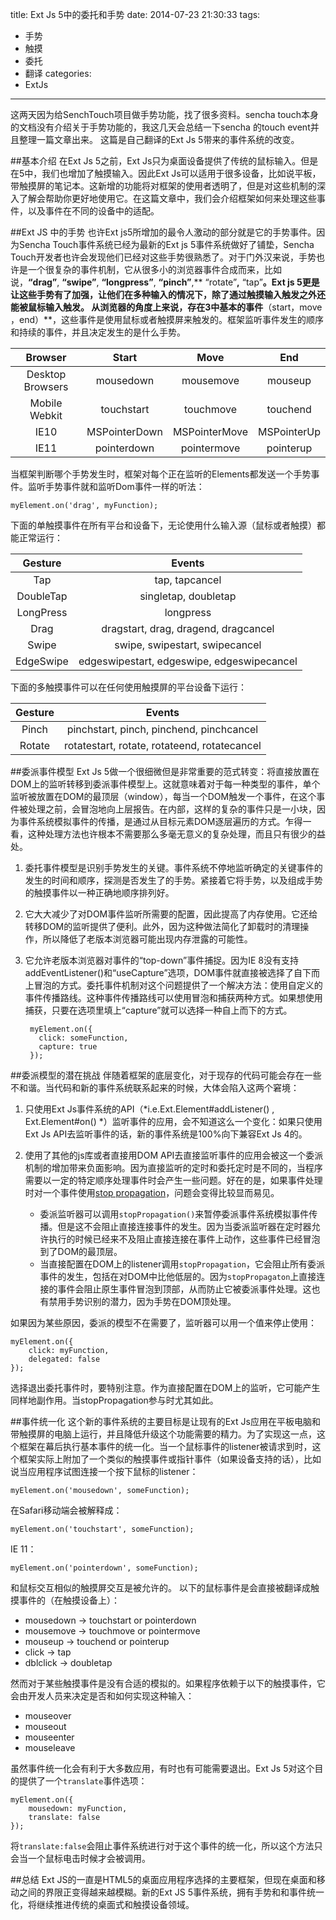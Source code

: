 title: Ext Js 5中的委托和手势
date: 2014-07-23 21:30:33
tags:
- 手势
- 触摸
- 委托
- 翻译
categories:
- ExtJs
---
这两天因为给SenchTouch项目做手势功能，找了很多资料。sencha touch本身的文档没有介绍关于手势功能的，我这几天会总结一下sencha 的touch event并且整理一篇文章出来。
这篇是自己翻译的Ext Js 5带来的事件系统的改变。

##基本介绍
在Ext Js 5之前，Ext Js只为桌面设备提供了传统的鼠标输入。但是在5中，我们也增加了触摸输入。因此Ext Js可以适用于很多设备，比如说平板，带触摸屏的笔记本。这新增的功能将对框架的使用者透明了，但是对这些机制的深入了解会帮助你更好地使用它。在这篇文章中，我们会介绍框架如何来处理这些事件，以及事件在不同的设备中的适配。
<!-- more --> 
##Ext JS 中的手势
也许Ext js5所增加的最令人激动的部分就是它的手势事件。因为Sencha Touch事件系统已经为最新的Ext js 5事件系统做好了铺垫，Sencha Touch开发者也许会发现他们已经对这些手势很熟悉了。对于门外汉来说，手势也许是一个很复杂的事件机制，它从很多小的浏览器事件合成而来，比如说，**“drag”**, **“swipe”**, **“longpress”**, **“pinch”**,** “rotate”**,** “tap”**。Ext js 5更是让这些手势有了加强，让他们在多种输入的情况下，除了通过触摸输入触发之外还能被鼠标输入触发。
从浏览器的角度上来说，存在3中基本的事件**（start，move ，end）**，这些事件是使用鼠标或者触摸屏来触发的。框架监听事件发生的顺序和持续的事件，并且决定发生的是什么手势。

| Browser|Start|Move|End
|:--:|:--:|:---:|:--:
| Desktop Browsers|mousedown|mousemove|mouseup
| Mobile Webkit|touchstart|touchmove|touchend
| IE10|MSPointerDown|MSPointerMove|MSPointerUp
| IE11|pointerdown|pointermove|pointerup

当框架判断哪个手势发生时，框架对每个正在监听的Elements都发送一个手势事件。监听手势事件就和监听Dom事件一样的听法：

    myElement.on('drag', myFunction);

下面的单触摸事件在所有平台和设备下，无论使用什么输入源（鼠标或者触摸）都能正常运行：

|Gesture    |Events
|:--:|:--:
|Tap|   tap, tapcancel
|DoubleTap| singletap, doubletap
|LongPress| longpress
|Drag|  dragstart, drag, dragend, dragcancel
|Swipe| swipe, swipestart, swipecancel
|EdgeSwipe| edgeswipestart, edgeswipe, edgeswipecancel

下面的多触摸事件可以在任何使用触摸屏的平台设备下运行：

|Gesture|   Events
|:--:|:--:
|Pinch| pinchstart, pinch, pinchend, pinchcancel
|Rotate|    rotatestart, rotate, rotateend, rotatecancel

##委派事件模型
Ext Js 5做一个很细微但是非常重要的范式转变：将直接放置在DOM上的监听转移到委派事件模型上。这就意味着对于每一种类型的事件，单个监听被放置在DOM的最顶层（window），每当一个DOM触发一个事件，在这个事件被处理之前，会冒泡地向上层报告。在内部，这样的复杂的事件只是一小块，因为事件系统模拟事件的传播，是通过从目标元素DOM逐层遍历的方式。乍得一看，这种处理方法也许根本不需要那么多毫无意义的复杂处理，而且只有很少的益处。

1. 委托事件模型是识别手势发生的关键。事件系统不停地监听确定的关键事件的发生的时间和顺序，探测是否发生了的手势。紧接着它将手势，以及组成手势的触摸事件以一种正确地顺序排列好。
2. 它大大减少了对DOM事件监听所需要的配置，因此提高了内存使用。它还给转移DOM的监听提供了便利。此外，因为这种做法简化了卸载时的清理操作，所以降低了老版本浏览器可能出现内存泄露的可能性。
3. 它允许老版本浏览器对事件的“top-down”事件捕捉。因为IE 8没有支持addEventListener()和“useCapture”选项，DOM事件就直接被选择了自下而上冒泡的方式。委托事件机制对这个问题提供了一个解决方法：使用自定义的事件传播路线。这种事件传播路线可以使用冒泡和捕获两种方式。如果想使用捕获，只要在选项里填上“capture”就可以选择一种自上而下的方式。

        myElement.on({
          click: someFunction,
          capture: true
        });

##委派模型的潜在挑战
伴随着框架的底层变化，对于现存的代码可能会存在一些不和谐。当代码和新的事件系统联系起来的时候，大体会陷入这两个窘境：
1. 只使用Ext Js事件系统的API（*i.e.Ext.Element#addListener() , Ext.Element#on() *）监听事件的应用，会不知道这么一个变化：如果只使用Ext Js API去监听事件的话，新的事件系统是100%向下兼容Ext Js 4的。
2. 使用了其他的js库或者直接用DOM API去直接监听事件的应用会被这一个委派机制的增加带来负面影响。因为直接监听的定时和委托定时是不同的，当程序需要以一定的特定顺序处理事件时会产生一些问题。好在的是，如果事件处理时对一个事件使用[stop propagation](https://developer.mozilla.org/en-US/docs/Web/API/event.stopPropagation)，问题会变得比较显而易见。

   + 委派监听器可以调用`stopPropagation()`来暂停委派事件系统模拟事件传播。但是这不会阻止直接连接事件的发生。因为当委派监听器在定时器允许执行的时候已经来不及阻止直接连接在事件上动作，这些事件已经冒泡到了DOM的最顶层。
   + 当直接配置在DOM上的listener调用`stopPropagation`，它会阻止所有委派事件的发生，包括在对DOM中比他低层的。因为`stopPropagaton`上直接连接的事件会阻止原生事件冒泡到顶部，从而防止它被委派事件处理。这也有禁用手势识别的潜力，因为手势在DOM顶处理。

如果因为某些原因，委派的模型不在需要了，监听器可以用一个值来停止使用：
        
    myElement.on({
        click: myFunction,
        delegated: false
    });

选择退出委托事件时，要特别注意。作为直接配置在DOM上的监听，它可能产生同样地副作用。当stopPropagation参与时尤其如此。

##事件统一化
这个新的事件系统的主要目标是让现有的Ext Js应用在平板电脑和带触摸屏的电脑上运行，并且降低升级这个功能需要的精力。为了实现这一点，这个框架在幕后执行基本事件的统一化。当一个鼠标事件的listener被请求到时，这个框架实际上附加了一个类似的触摸事件或指针事件（如果设备支持的话），比如说当应用程序试图连接一个按下鼠标的listener：

    myElement.on('mousedown', someFunction);

在Safari移动端会被解释成：

    myElement.on('touchstart', someFunction);

IE 11：

    myElement.on('pointerdown', someFunction);

和鼠标交互相似的触摸屏交互是被允许的。
以下的鼠标事件是会直接被翻译成触摸事件的（在触摸设备上）：
+ mousedown -> touchstart or pointerdown
+ mousemove -> touchmove or pointermove
+ mouseup -> touchend or pointerup
+ click -> tap
+ dblclick -> doubletap

然而对于某些触摸事件是没有合适的模拟的。如果程序依赖于以下的触摸事件，它会由开发人员来决定是否和如何实现这种输入：
- mouseover
- mouseout
- mouseenter
- mouseleave

虽然事件统一化会有利于大多数应用，有时也有可能需要退出。Ext Js 5对这个目的提供了一个`translate`事件选项：

    myElement.on({
        mousedown: myFunction,
        translate: false
    });

将`translate:false`会阻止事件系统进行对于这个事件的统一化，所以这个方法只会当一个鼠标电击时候才会被调用。

##总结
Ext JS的一直是HTML5的桌面应用程序选择的主要框架，但现在桌面和移动之间的界限正变得越来越模糊。新的Ext JS 5事件系统，拥有手势和和事件统一化，将继续推进传统的桌面式和触摸设备领域。
